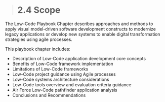 ># **2.4** Scope

The Low-Code Playbook Chapter describes approaches and methods to apply visual model-driven software development constructs to modernize legacy applications or develop new systems to enable digital transformation strategies using agile processes.  

This playbook chapter includes:
- Description of Low-Code application development core concepts
- Benefits of Low-Code framework implementation
- Limitations of Low-Code frameworks
- Low-Code project guidance using Agile processes
- Low-Code systems architecture considerations
- Low-Code tools overview and evaluation criteria guidance
- Air Force Low-Code pathfinder application analysis
- Conclusions and Recommendations

